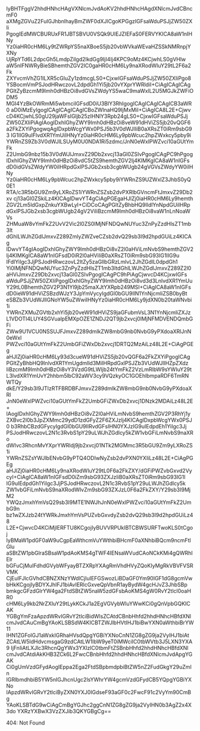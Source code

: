 IyBHTFggV2hhdHNhcHAgVXNlcmJvdAoKV2hhdHNhcHAgdXNlcmJvdCBncmF0
aXMgZGVuZ2FuIGJhbnlhayBmZWF0dXJlCgoKPGgzIGFsaWduPSJjZW50ZXIi
PgogIEdMWCBURUxFR1JBTSBVU0VSQk9UIEJZIEFaS0FERVYKICA8aW1nIHNy
Yz0iaHR0cHM6Ly9tZWRpYS5naXBoeS5jb20vbWVkaWEvaHZSSkNMRnpjYXNy
UjRpYTd6L2dpcGh5LmdpZiIgd2lkdGg9IjI4Ij4KPC9oMz4KCjwhLS0gVHlw
aW5nIFNWRyBieSBhemthZGV2IC0gaHR0cHM6Ly9naXRodWIuY29tL2F6a2Fk
ZXYvcmVhZG1lLXR5cGluZy1zdmcgLS0+CjxwIGFsaWduPSJjZW50ZXIiPgo8
YSBocmVmPSJodHRwczovL2dpdGh1Yi5jb20vYXprYWRldiI+CiAgICAgICAg
PGltZyBzcmM9Imh0dHBzOi8vdGVsZWdyYS5waC9maWxlL2U5MGJkZWFiODM5
MGI4YzBkOWRmMi5wbmciIGFsdD0iU3BlY3RhIgogICAgICAgICAgICB3aWR0
aD0iMzEyIgogICAgICAgICAgICBoZWlnaHQ9IjMxMiI+CiAgICA8L2E+Cjwv
cD4KCjwhLS0gU29jaWFsIGljb25zIHNlY3Rpb24gLS0+CjxwIGFsaWduPSJj
ZW50ZXIiPiAgIAogIDxhIGhyZWY9Imh0dHBzOi8veW91dHViZS5jb20vQGF6
a2FkZXYiPgogwqAgIDxpbWcgYWx0PSJ5b3V0dWJlIiB0aXRsZT0iRm9sbG93
IG1lIG9uIFlvdXR1YmUiIHNyYz0iaHR0cHM6Ly9pbWcuc2hpZWxkcy5pby9i
YWRnZS9Zb3V0dWJlLSUyM0U0NDA1Ri5zdmc/JnN0eWxlPWZvci10aGUtYmFk
Z2UmbG9nbz15b3V0dWJlJmxvZ29Db2xvcj13aGl0ZSIvPgogICAgPC9hPgog
IDxhIGhyZWY9Imh0dHBzOi8vdC5tZS9hemthZGV2Ij4KIMKgICA8aW1nIGFs
dD0idGVsZWdyYW0iIHRpdGxlPSJGb2xsb3cgbWUgb24gVGVsZWdyYW0iIHNy
Yz0iaHR0cHM6Ly9pbWcuc2hpZWxkcy5pby9iYWRnZS9UZWxlZ3JhbS0yQ0E1
RTA/c3R5bGU9Zm9yLXRoZS1iYWRnZSZsb2dvPXRlbGVncmFtJmxvZ29Db2xv
cj13aGl0ZSkiLz4KICAgIDwvYT4gCiAgPGEgaHJlZj0iaHR0cHM6Ly9hemth
ZGV2Lm5ldGxpZnkuYXBwLyI+CiDCoCAgPGltZyBhbHQ9IldlYnNpdGUiIHRp
dGxlPSJGb2xsb3cgbWUgb24gV2ViIiBzcmM9Imh0dHBzOi8vaW1nLnNoaWVs
ZHMuaW8vYmFkZ2UvV2Vic2l0ZS0lMjNFNDQwNUYuc3ZnPyZzdHlsZT1mb3It
dGhlLWJhZGdlJmxvZ289ZmlyZWZveCZsb2dvQ29sb3I9d2hpdGUiLz4KICAg
IDwvYT4gIAogIDxhIGhyZWY9Imh0dHBzOi8vZ2l0aHViLmNvbS9hemthZGV2
Ij4KIMKgICA8aW1nIGFsdD0iR2l0aHViIiB0aXRsZT0iRm9sbG93IG1lIG9u
IFdlYiIgc3JjPSJodHRwczovL2ltZy5zaGllbGRzLmlvL2JhZGdlL0dpdGh1
Yi0lMjNFNDQwNUYuc3ZnPyZzdHlsZT1mb3ItdGhlLWJhZGdlJmxvZ289Z2l0
aHViJmxvZ29Db2xvcj13aGl0ZSIvPgogICAgPC9hPiAgCjwvcD4KCjxwIGFs
aWduPSJjZW50ZXIiPgogIDxhIGhyZWY9Imh0dHBzOi8vd3d3LnlvdXR1YmUu
Y29tL0BhemthZGV2P3N1Yl9jb25maXJtYXRpb249MSI+CiAgICA8aW1nIGFs
dD0ieW91dHViZSBzdWJzY3JpYmVycyIgdGl0bGU9IlN1YnNjcmliZSB0byBt
eSBZb3VUdWJlIGNoYW5uZWwiIHNyYz0iaHR0cHM6Ly9jdXN0b20taWNvbi1i
YWRnZXMuZGVtb2xhYi5jb20veW91dHViZS9jaGFubmVsL3N1YnNjcmliZXJz
L1VDOTI4LUY4SGVualpEMXpOZE1ZNDJ2QT9jb2xvcj0lMjNFMDVENDQmbGFi
ZWw9U1VCU0NSSUJFJmxvZ289dmlkZW8mbG9nb0NvbG9yPXdoaXRlJnN0eWxl
PWZvci10aGUtYmFkZ2UmbGFiZWxDb2xvcj1DRTQ2MzAiLz48L2E+CiAgPGEg
aHJlZj0iaHR0cHM6Ly93d3cueW91dHViZS5jb20vQGF6a2FkZXYiPgogICAg
PGltZyBhbHQ9InlvdXR1YmUgdmlld3MiIHRpdGxlPSJZb3VUdWJlIHZpZXdz
IiBzcmM9Imh0dHBzOi8vY3VzdG9tLWljb24tYmFkZ2VzLmRlbW9sYWIuY29t
L3lvdXR1YmUvY2hhbm5lbC92aWV3cy9VQzkyOC1GOEhlbmpaRDF6TmRNWTQy
dkE/Y29sb3I9JTIzRTFBRDBFJmxvZ289dmlkZW8mbG9nb0NvbG9yPXdoaXRl
JnN0eWxlPWZvci10aGUtYmFkZ2UmbGFiZWxDb2xvcj1DNzk2MDAiLz48L2E+
IAogIDxhIGhyZWY9Imh0dHBzOi8vZ2l0aHViLmNvbS9hemthZGV2P3RhYj1y
ZXBvc2l0b3JpZXMmc29ydD1zdGFyZ2F6ZXJzIj4KICAgIDxpbWcgYWx0PSJ0
b3RhbCBzdGFycyIgdGl0bGU9IlRvdGFsIHN0YXJzIG9uIEdpdEh1YiIgc3Jj
PSJodHRwczovL2N1c3RvbS1pY29uLWJhZGdlcy5kZW1vbGFiLmNvbS9naXRo
dWIvc3RhcnMvYXprYWRldj9jb2xvcj01NTk2MGMmc3R5bGU9Zm9yLXRoZS1i
YWRnZSZsYWJlbENvbG9yPTQ4ODIwNyZsb2dvPXN0YXIiLz48L2E+CiAgPGEg
aHJlZj0iaHR0cHM6Ly9naXRodWIuY29tL0F6a2FkZXY/dGFiPWZvbGxvd2Vy
cyI+CiAgICA8aW1nIGFsdD0iZm9sbG93ZXJzIiB0aXRsZT0iRm9sbG93IG1l
IG9uIEdpdGh1YiIgc3JjPSJodHRwczovL2N1c3RvbS1pY29uLWJhZGdlcy5k
ZW1vbGFiLmNvbS9naXRodWIvZm9sbG93ZXJzL0F6a2FkZXY/Y29sb3I9MjM2
YWQzJmxhYmVsQ29sb3I9MTE1NWJhJnN0eWxlPWZvci10aGUtYmFkZ2UmbG9n
bz1wZXJzb24tYWRkJmxhYmVsPUZvbGxvdyZsb2dvQ29sb3I9d2hpdGUiLz48
L2E+CjwvcD4KCiMjIERFTU8KCgojIyBUVVRPUklBTCBWSURFTwoKLS0tCgoj
IyBMaW1pdGF0aW9uCgpEaWthcmVuYWthbiBHcmF0aXNhbiBQcm9ncmFtIGlu
aSBtZW1pbGlraSBsaW1pdAoKMS4gTWF4IENsaWVudCAoNCkKMi4gQWRhIElr
bGFuCjMuIFdhdGVybWFyayBTZXRpYXAgRmVhdHVyZQoKIyMgRkVBVFVSRVMK
CjEuIFJlcGVhdCBNZXNzYWdlCjIuIEFGSwozLiBDaGF0Ym90IGF1dG8gcmVw
bHkKCgojIyBDYXJhIFJ1biAvIERlcGxveQpVbnR1ayBydW4gcHJvZ3JhbSBp
bmkgcGFzdGlrYW4ga2FtdSBtZW5naW5zdGFsbAoKMS4gW0RvY2tlcl0oaHR0
cHM6Ly9kb2NrZXIuY29tLykKCkJ1a2EgVGVybWluYWwKCi0gQnVpbGQKICAK
YGBgYmFzaApzdWRvIGRvY2tlciBidWlsZCAtdCBnbHhfd2hhdHNhcHBfdXNl
cmJvdCAuCmBgYAoKLSBSdW4KICBTZWJlbHVtIHJ1biBwYXN0aWthbiBrYW11
IHN1ZGFoIGJ1aWxkIGRhaHVsdQpgYGBiYXNoCnN1ZG8gZG9ja2VyIHJ1biAt
ZCAtLW5ldHdvcmsgaG9zdCAtLW1lbW9yeT0iMWciIC0tbWVtb3J5LXN3YXA9
IjFnIiAtLXJlc3RhcnQgYWx3YXlzIC0tbmFtZSBnbHhfd2hhdHNhcHBfdXNl
cmJvdCAtdiAkKHB3ZCk6L2FwcCBnbHhfd2hhdHNhcHBfdXNlcmJvdApgYGAK
Ci0gUmVzdGFydAogIEppa2Ega2FtdSBpbmdpbiBtZW5nZ2FudGkgY29uZmln
IGRlbmdhbiB5YW5nIGJhcnUgc2lsYWhrYW4gcmVzdGFydCB5YQpgYGBiYXNo
IApzdWRvIGRvY2tlciByZXN0YXJ0IGdseF93aGF0c2FwcF91c2VyYm90CmBg
YAoKLSBTdG9wCiAgCmBgYGJhc2ggCnN1ZG8gZG9ja2VyIHN0b3AgZ2x4X3do
YXRzYXBwX3VzZXJib3QKYGBgCg==

<!-- START GLOBAL CORPORATION -->
404: Not Found
<!-- END GLOBAL CORPORATION -->